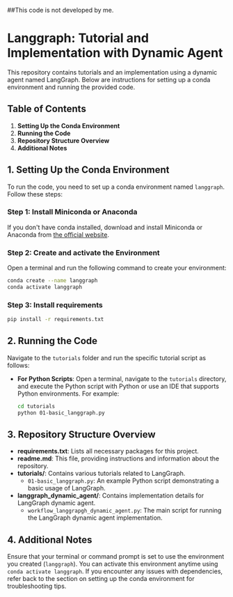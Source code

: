 ##This code is not developed by me.

# Langgraph: Tutorial and Implementation with Dynamic Agent

This repository contains tutorials and an implementation using a dynamic agent named LangGraph. Below are instructions for setting up a conda environment and running the provided code.

## Table of Contents
1. **Setting Up the Conda Environment**
2. **Running the Code**
3. **Repository Structure Overview**
4. **Additional Notes**

## 1. Setting Up the Conda Environment

To run the code, you need to set up a conda environment named `langgraph`. Follow these steps:

### Step 1: Install Miniconda or Anaconda
If you don't have conda installed, download and install Miniconda or Anaconda from [the official website](https://docs.conda.io/en/latest/miniconda.html).

### Step 2: Create and activate the Environment
Open a terminal and run the following command to create your environment:

```bash
conda create --name langgraph
conda activate langgraph
```

### Step 3: Install requirements

```bash
pip install -r requirements.txt
```

## 2. Running the Code

Navigate to the `tutorials` folder and run the specific tutorial script as follows:

- **For Python Scripts**: Open a terminal, navigate to the `tutorials` directory, and execute the Python script with Python or use an IDE that supports Python environments. For example:
  ```bash
  cd tutorials
  python 01-basic_langgraph.py
  ```

## 3. Repository Structure Overview

- **requirements.txt**: Lists all necessary packages for this project.
- **readme.md**: This file, providing instructions and information about the repository.
- **tutorials/**: Contains various tutorials related to LangGraph.
  - `01-basic_langgraph.py`: An example Python script demonstrating a basic usage of LangGraph.
- **langgraph_dynamic_agent/**: Contains implementation details for LangGraph dynamic agent.
  - `workflow_langgrapgh_dynamic_agent.py`: The main script for running the LangGraph dynamic agent implementation.

## 4. Additional Notes

Ensure that your terminal or command prompt is set to use the environment you created (`langgraph`). You can activate this environment anytime using `conda activate langgraph`. If you encounter any issues with dependencies, refer back to the section on setting up the conda environment for troubleshooting tips.

